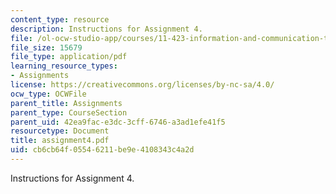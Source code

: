 ```yaml
---
content_type: resource
description: Instructions for Assignment 4.
file: /ol-ocw-studio-app/courses/11-423-information-and-communication-technologies-in-community-development-spring-2004/cb6cb64f05546211be9e4108343c4a2d_assignment4.pdf
file_size: 15679
file_type: application/pdf
learning_resource_types:
- Assignments
license: https://creativecommons.org/licenses/by-nc-sa/4.0/
ocw_type: OCWFile
parent_title: Assignments
parent_type: CourseSection
parent_uid: 42ea9fac-e3dc-3cff-6746-a3ad1efe41f5
resourcetype: Document
title: assignment4.pdf
uid: cb6cb64f-0554-6211-be9e-4108343c4a2d
---
```

Instructions for Assignment 4.